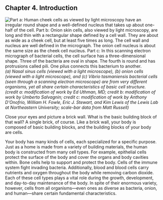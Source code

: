 ##  Chapter 4. Introduction 

![Part a: Human cheek cells as viewed by light microscopy have an irregular round shape and a well-defined nucleus that takes up about one-half of the cell. Part b: Onion skin cells, also viewed by light microscopy, are long and thin with a rectangular shape defined by a cell wall. They are about as wide as a cheek cell, but at least five times as long. The cell wall and nucleus are well defined in the micrograph. The onion cell nucleus is about the same size as the cheek cell nucleus. Part c: In this scanning electron micrograph of bacterial cells, the cell surface has a three-dimensional shape. Three of the bacteria are oval in shape. The fourth is round and has protrusions called pili. One pilus connects this bacterium to another.][1] _(a) Nasal sinus cells (viewed with a light microscope), (b) onion cells (viewed with a light microscope), and (c) _Vibrio tasmaniensis_ bacterial cells (seen through a scanning electron microscope) are from very different organisms, yet all share certain characteristics of basic cell structure. (credit a: modification of work by Ed Uthman, MD; credit b: modification of work by Umberto Salvagnin; credit c: modification of work by Anthony D'Onofrio, William H. Fowle, Eric J. Stewart, and Kim Lewis of the Lewis Lab at Northeastern University; scale-bar data from Matt Russell)_

Close your eyes and picture a brick wall. What is the basic building block of that wall? A single brick, of course. Like a brick wall, your body is composed of basic building blocks, and the building blocks of your body are cells.

Your body has many kinds of cells, each specialized for a specific purpose. Just as a home is made from a variety of building materials, the human body is constructed from many cell types. For example, epithelial cells protect the surface of the body and cover the organs and body cavities within. Bone cells help to support and protect the body. Cells of the immune system fight invading bacteria. Additionally, blood and blood cells carry nutrients and oxygen throughout the body while removing carbon dioxide. Each of these cell types plays a vital role during the growth, development, and day-to-day maintenance of the body. In spite of their enormous variety, however, cells from all organisms—even ones as diverse as bacteria, onion, and human—share certain fundamental characteristics.

   [1]: https://cnx.org/resources/55d2f9665f5dcd31c2d2b149c7f4ca82c4d715d9/Figure_04_00_00.jpg

